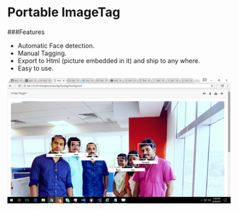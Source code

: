 # Portable ImageTag

###Features
* Automatic Face detection.
* Manual Tagging.
* Export to Html (picture embedded in it) and ship to any where.
* Easy to use.

![Alt text](/ReadMe/ImageTagger.png?raw=true "Optional Title")
